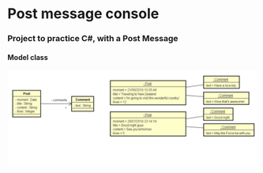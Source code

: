 # Post message console
### Project to practice C#, with a Post Message

#### Model class
![umlclass](/img/post-uml.png/)

